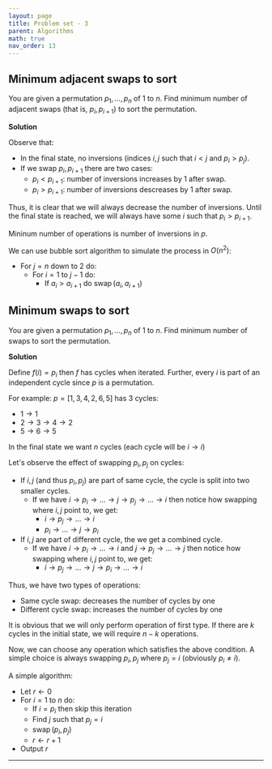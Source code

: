 ```yaml
---
layout: page
title: Problem set - 3
parent: Algorithms
math: true
nav_order: 13
---
```


## Minimum adjacent swaps to sort

You are given a permutation $p_1, \ldots, p_n$ of $1$ to $n$.
Find minimum number of adjacent swaps (that is, $p_i, p_{i+1}$) to sort the permutation.

**Solution**

Observe that:
- In the final state, no inversions (indices $i, j$ such that $i \lt j$ and $p_i \gt p_j$).
- If we swap $p_i, p_{i+1}$ there are two cases:
  - $p_i \lt p_{i+1}$: number of inversions increases by $1$ after swap.
  - $p_i \gt p_{i+1}$: number of inversions descreases by $1$ after swap.

Thus, it is clear that we will always decrease the number of inversions.
Until the final state is reached, we will always have some $i$ such that $p_i \gt p_{i+1}$.

Mininum number of operations is number of inversions in $p$.

We can use bubble sort algorithm to simulate the process in $O(n^2)$:

- For $j = n$ down to $2$ do:
  - For $i = 1$ to $j - 1$ do:
    - If $a_i \gt a_{i+1}$ do $\operatorname{swap}(a_i, a_{i+1})$

## Minimum swaps to sort

You are given a permutation $p_1, \ldots, p_n$ of $1$ to $n$.
Find minimum number of swaps to sort the permutation.

**Solution**

Define $f(i) = p_i$ then $f$ has cycles when iterated.
Further, every $i$ is part of an independent cycle since $p$ is a permutation.

For example: $p = [1, 3, 4, 2, 6, 5]$ has 3 cycles:
- $1 \rightarrow 1$
- $2 \rightarrow 3 \rightarrow 4 \rightarrow 2$
- $5 \rightarrow 6 \rightarrow 5$

In the final state we want $n$ cycles (each cycle will be $i \rightarrow i$)

Let's observe the effect of swapping $p_i, p_j$ on cycles:
- If $i, j$ (and thus $p_i, p_j$) are part of same cycle,
  the cycle is split into two smaller cycles.
  - If we have $i \rightarrow p_i \rightarrow \ldots \rightarrow j \rightarrow p_j \rightarrow \ldots \rightarrow i$
    then notice how swapping where $i, j$ point to, we get:
    - $i \rightarrow p_j \rightarrow \ldots \rightarrow i$
    - $p_i \rightarrow \ldots \rightarrow j \rightarrow p_i$
- If $i, j$ are part of different cycle, the we get a combined cycle.
  - If we have $i \rightarrow p_i \rightarrow \ldots \rightarrow i$
    and $j \rightarrow p_j \rightarrow \ldots \rightarrow j$
    then notice how swapping where $i, j$ point to, we get:
    - $i \rightarrow p_j \rightarrow \ldots \rightarrow j \rightarrow p_i \rightarrow \ldots \rightarrow i$

Thus, we have two types of operations:
- Same cycle swap: decreases the number of cycles by one
- Different cycle swap: increases the number of cycles by one

It is obvious that we will only perform operation of first type.
If there are $k$ cycles in the initial state, we will require $n - k$ operations.

Now, we can choose any operation which satisfies the above condition.
A simple choice is always swapping $p_i, p_j$ where $p_j = i$ (obviously $p_i \neq i$).

A simple algorithm:
- Let $r \leftarrow 0$
- For $i = 1$ to $n$ do:
  - If $i = p_i$ then skip this iteration
  - Find $j$ such that $p_j = i$
  - $\operatorname{swap}(p_i, p_j)$
  - $r \leftarrow r + 1$
- Output $r$

***